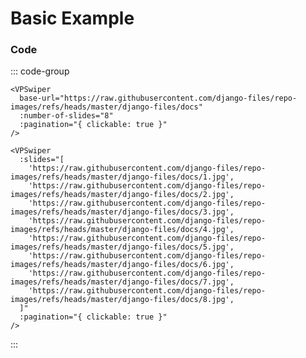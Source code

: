 # Basic Example

<ExampleLinks />

<!--@include: ./parts/head.md-->

<VPSwiper
base-url="https://raw.githubusercontent.com/django-files/repo-images/refs/heads/master/django-files/docs"
:number-of-slides="8"
:pagination="{ clickable: true }"
/>

### Code

::: code-group

```vue [Dynamic URLs ~vscode-icons:file-type-codekit~]
<VPSwiper
  base-url="https://raw.githubusercontent.com/django-files/repo-images/refs/heads/master/django-files/docs"
  :number-of-slides="8"
  :pagination="{ clickable: true }"
/>
```

```vue [Slides ~vscode-icons:file-type-text~]
<VPSwiper
  :slides="[
    'https://raw.githubusercontent.com/django-files/repo-images/refs/heads/master/django-files/docs/1.jpg',
    'https://raw.githubusercontent.com/django-files/repo-images/refs/heads/master/django-files/docs/2.jpg',
    'https://raw.githubusercontent.com/django-files/repo-images/refs/heads/master/django-files/docs/3.jpg',
    'https://raw.githubusercontent.com/django-files/repo-images/refs/heads/master/django-files/docs/4.jpg',
    'https://raw.githubusercontent.com/django-files/repo-images/refs/heads/master/django-files/docs/5.jpg',
    'https://raw.githubusercontent.com/django-files/repo-images/refs/heads/master/django-files/docs/6.jpg',
    'https://raw.githubusercontent.com/django-files/repo-images/refs/heads/master/django-files/docs/7.jpg',
    'https://raw.githubusercontent.com/django-files/repo-images/refs/heads/master/django-files/docs/8.jpg',
  ]"
  :pagination="{ clickable: true }"
/>
```

:::
